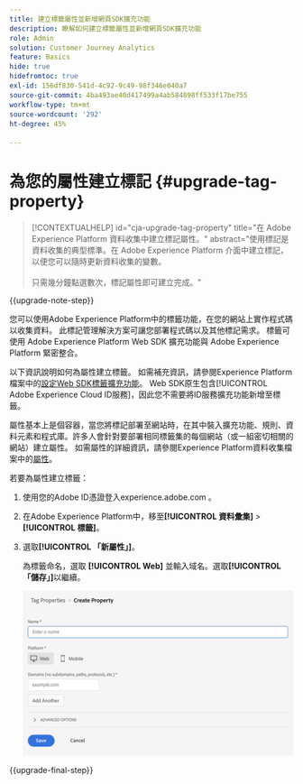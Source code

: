 ```yaml
---
title: 建立標籤屬性並新增網頁SDK擴充功能
description: 瞭解如何建立標籤屬性並新增網頁SDK擴充功能
role: Admin
solution: Customer Journey Analytics
feature: Basics
hide: true
hidefromtoc: true
exl-id: 156df830-541d-4c92-9c49-98f346e040a7
source-git-commit: 4ba493ae40d417499a4ab584898ff533f17be755
workflow-type: tm+mt
source-wordcount: '292'
ht-degree: 45%

---
```


# 為您的屬性建立標記 {#upgrade-tag-property}

<!-- markdownlint-disable MD034 -->

>[!CONTEXTUALHELP]
>id="cja-upgrade-tag-property"
>title="在 Adobe Experience Platform 資料收集中建立標記屬性。"
>abstract="使用標記是資料收集的典型標準。在 Adobe Experience Platform 介面中建立標記，以便您可以隨時更新資料收集的變數。<br><br>只需幾分鐘點選數次，標記屬性即可建立完成。"

<!-- markdownlint-enable MD034 -->

{{upgrade-note-step}}

您可以使用Adobe Experience Platform中的標籤功能，在您的網站上實作程式碼以收集資料。 此標記管理解決方案可讓您部署程式碼以及其他標記需求。 標籤可使用 Adobe Experience Platform Web SDK 擴充功能與 Adobe Experience Platform 緊密整合。

以下資訊說明如何為屬性建立標籤。 如需補充資訊，請參閱Experience Platform檔案中的[設定Web SDK標籤擴充功能](https://experienceleague.adobe.com/en/docs/experience-platform/tags/extensions/client/web-sdk/web-sdk-extension-configuration)。 Web SDK原生包含[!UICONTROL Adobe Experience Cloud ID服務]，因此您不需要將ID服務擴充功能新增至標籤。

屬性基本上是個容器，當您將標記部署至網站時，在其中裝入擴充功能、規則、資料元素和程式庫。許多人會針對要部署相同標籤集的每個網站（或一組密切相關的網站）建立屬性。 如需屬性的詳細資訊，請參閱Experience Platform資料收集檔案中的[屬性](https://experienceleague.adobe.com/en/docs/experience-platform/tags/admin/companies-and-properties)。

若要為屬性建立標籤：

1. 使用您的Adobe ID憑證登入experience.adobe.com 。

1. 在Adobe Experience Platform中，移至&#x200B;**[!UICONTROL 資料彙集]** > **[!UICONTROL 標籤]**。

1. 選取&#x200B;**[!UICONTROL 「新屬性」]**。

   為標籤命名，選取 **[!UICONTROL Web]** 並輸入域名。選取&#x200B;**[!UICONTROL 「儲存」]**&#x200B;以繼續。

   ![建立屬性](assets/create-property.png)

{{upgrade-final-step}}

